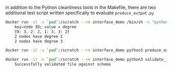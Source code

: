 in addition to the Python cleanliness tools in the Makefile, there are two additional test script written specifically to evaluate `produce_output.py`

```bash
docker run -it -v `pwd`:/scratch --rm interface_demo /bin/sh -c "python3 produce_output.py 4 | python3 validate_graph.py --stdin"
    key=node ID; value = degree
    {0: 3, 2: 2, 1: 3, 3: 2}
    2 nodes have degree 2
    2 nodes have degree 3
```



```bash
docker run -it -v `pwd`:/scratch --rm interface_demo python3 produce_output.py 4 --json > my_output.json

docker run -it -v `pwd`:/scratch --rm interface_demo python3 validate_json_schema.py /scratch/my_output.json 
    Successfully validated file against schema
```
